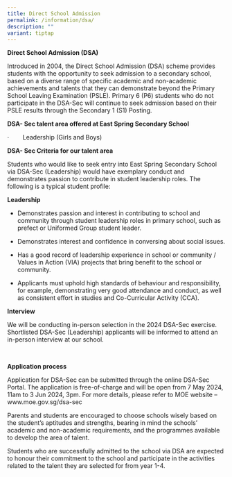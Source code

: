 ```yaml
---
title: Direct School Admission
permalink: /information/dsa/
description: ""
variant: tiptap
---
```

<p><strong>Direct School Admission (DSA)</strong>
</p>
<p>Introduced in 2004, the Direct School Admission (DSA) scheme provides
students with the opportunity to seek admission to a secondary school,
based on a diverse range of specific academic and non-academic achievements
and talents that they can demonstrate beyond the Primary School Leaving
Examination (PSLE). Primary 6 (P6) students who do not participate in the
DSA-Sec will continue to seek admission based on their PSLE results through
the Secondary 1 (S1) Posting.</p>
<p><strong>DSA- Sec talent area offered at East Spring Secondary School</strong>
</p>
<p>·&nbsp;&nbsp;&nbsp;&nbsp;&nbsp;&nbsp;&nbsp; Leadership (Girls and Boys)</p>
<p><strong>DSA- Sec Criteria for our talent area</strong>
</p>
<p>Students who would like to seek entry into East Spring Secondary School
via DSA-Sec (Leadership) would have exemplary conduct and demonstrates
passion to contribute in student leadership roles. The following is a typical
student profile:</p>
<p><strong>Leadership</strong>
</p>
<ul>
<li>
<p>Demonstrates passion and interest in contributing to school and community
through student leadership roles in primary school, such as prefect or
Uniformed Group student leader.</p>
</li>
<li>
<p>Demonstrates interest and confidence in conversing about social issues.</p>
</li>
<li>
<p>Has a good record of leadership experience in school or community / Values
in Action (VIA) projects that bring benefit to the school or community.</p>
</li>
<li>
<p>Applicants must uphold high standards of behaviour and responsibility,
for example, demonstrating very good attendance and conduct, as well as
consistent effort in studies and Co-Curricular Activity (CCA).</p>
</li>
</ul>
<p></p>
<p><strong>Interview</strong>
</p>
<p>We will be conducting in-person selection in the 2024 DSA-Sec exercise.
Shortlisted DSA-Sec (Leadership) applicants will be informed to attend
an in-person interview at our school.&nbsp;</p>
<p>&nbsp;</p>
<p><strong>Application process</strong>
</p>
<p>Application for DSA-Sec can be submitted through the online DSA-Sec Portal.
The application is free-of-charge and will be open from 7 May 2024, 11am
to 3 Jun 2024, 3pm. For more details, please refer to MOE website – <a rel="noopener noreferrer nofollow" target="_blank">www.moe.gov.sg/dsa-sec</a>
</p>
<p>Parents and students are encouraged to choose schools wisely based on
the student’s aptitudes and strengths, bearing in mind the schools’ academic
and non-academic requirements, and the programmes available to develop
the area of talent.</p>
<p>Students who are successfully admitted to the school via DSA are expected
to honour their commitment to the school and participate in the activities
related to the talent they are selected for from year 1-4.</p>
<p></p>